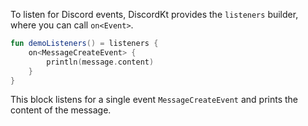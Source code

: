 To listen for Discord events, DiscordKt provides the `listeners` builder, where you can call `on<Event>`.

```kotlin
fun demoListeners() = listeners {
    on<MessageCreateEvent> {
        println(message.content)
    }
}
```

This block listens for a single event `MessageCreateEvent` and prints the content of the message.
